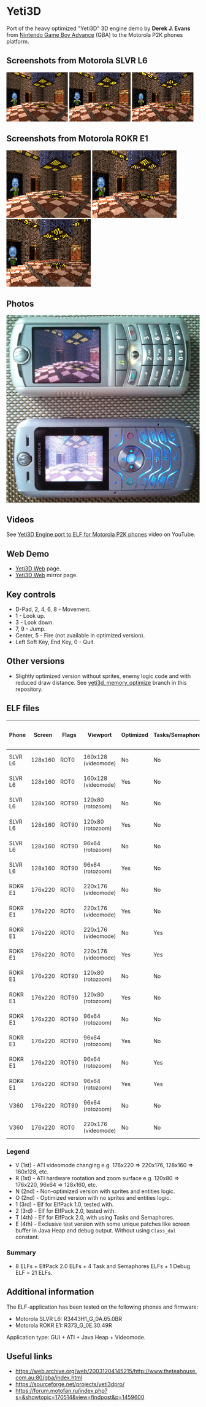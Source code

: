 Yeti3D
======

Port of the heavy optimized "Yeti3D" 3D engine demo by **Derek J. Evans** from [Nintendo Game Boy Advance](https://en.wikipedia.org/wiki/Game_Boy_Advance) (GBA) to the Motorola P2K phones platform.

## Screenshots from Motorola SLVR L6

![Screenshot of Yeti3D from Motorola L6 1](../images/Screenshot_Yeti3D_L6_1.png) ![Screenshot of Yeti3D from Motorola L6 2](../images/Screenshot_Yeti3D_L6_2.png) ![Screenshot of Yeti3D from Motorola L6 3](../images/Screenshot_Yeti3D_L6_3.png)

## Screenshots from Motorola ROKR E1

![Screenshot of Yeti3D from Motorola E1 1](../images/Screenshot_Yeti3D_E1_1.png) ![Screenshot of Yeti3D from Motorola E1 2](../images/Screenshot_Yeti3D_E1_2.png) ![Screenshot of Yeti3D from Motorola E1 3](../images/Screenshot_Yeti3D_E1_3.png)

## Photos

![Photo of Yeti3D on Motorola L6 and Motorola E1](../images/Photo_Yeti3D_L6_E1_1.jpg)

## Videos

See [Yeti3D Engine port to ELF for Motorola P2K phones](https://www.youtube.com/watch?v=HqgMxK00QFg) video on YouTube.

## Web Demo

* [Yeti3D Web](https://lab.exlmoto.ru/y3d/) page.
* [Yeti3D Web](https://exlmotodev.github.io/y3d/) mirror page.

## Key controls

* D-Pad, 2, 4, 6, 8 - Movement.
* 1 - Look up.
* 3 - Look down.
* 7, 9 - Jump.
* Center, 5 - Fire (not available in optimized version).
* Left Soft Key, End Key, 0 - Quit.

## Other versions

* Slightly optimized version without sprites, enemy logic code and with reduced draw distance. See [yeti3d_memory_optimize](https://github.com/EXL/P2kElfs/tree/yeti3d_memory_optimize) branch in this repository.

## ELF files

| Phone   | Screen  | Flags | Viewport            | Optimized | Tasks/Semaphores | Fixed FPS  | FPS (avg, min-max) | ELF filename         |
| ---     | ---     | ---   | ---                 | ---       | ---              | ---        | ---                | ---                  |
| SLVR L6 | 128x160 | ROT0  | 160x128 (videomode) | No        | No               | 30.0       | 5.58, 5.4-5.7      | Y3D_VN1_128x160.elf  |
| SLVR L6 | 128x160 | ROT0  | 160x128 (videomode) | Yes       | No               | 30.0       | 5.64, 5.5-5.7      | Y3D_VO1_128x160.elf  |
| SLVR L6 | 128x160 | ROT90 | 120x80 (rotozoom)   | No        | No               | 30.0       | 8.20, 7.8-8.5      | Y3D_RN1_120x80.elf   |
| SLVR L6 | 128x160 | ROT90 | 120x80 (rotozoom)   | Yes       | No               | 30.0       | 8.23, 7.8-8.6      | Y3D_RO1_120x80.elf   |
| SLVR L6 | 128x160 | ROT90 | 96x64 (rotozoom)    | No        | No               | 30.0       | 10.15, 9.9-10.4    | Y3D_RN1_96x64.elf    |
| SLVR L6 | 128x160 | ROT90 | 96x64 (rotozoom)    | Yes       | No               | 30.0       | 10.18, 9.3-10.5    | Y3D_RO1_96x64.elf    |
| ROKR E1 | 176x220 | ROT0  | 220x176 (videomode) | No        | No               | 30.0       | 3.74, 3.4-4.0      | Y3D_VN1_176x220.elf  |
| ROKR E1 | 176x220 | ROT0  | 220x176 (videomode) | Yes       | No               | 30.0       | 3.91  3.7-4.0      | Y3D_VO1_176x220.elf  |
| ROKR E1 | 176x220 | ROT0  | 220x176 (videomode) | No        | Yes              | 1000.0     | 2.83, 3.0-2.7      | Y3D_VN2T_176x220.elf |
| ROKR E1 | 176x220 | ROT0  | 220x176 (videomode) | Yes       | Yes              | 1000.0     | 2.83, 3.0-2.8      | Y3D_VO2T_176x220.elf |
| ROKR E1 | 176x220 | ROT90 | 120x80 (rotozoom)   | No        | No               | 30.0       | 8.40, 7.4-8.6      | Y3D_RN1_120x80.elf   |
| ROKR E1 | 176x220 | ROT90 | 120x80 (rotozoom)   | Yes       | No               | 30.0       | 8.40, 7.0-8.6      | Y3D_RO1_120x80.elf   |
| ROKR E1 | 176x220 | ROT90 | 96x64 (rotozoom)    | No        | No               | 30.0       | 9.90, 8.5-10.1     | Y3D_RN1_96x64.elf    |
| ROKR E1 | 176x220 | ROT90 | 96x64 (rotozoom)    | Yes       | No               | 30.0       | 11.15, 8.6-12.0    | Y3D_RO1_96x64.elf    |
| ROKR E1 | 176x220 | ROT90 | 96x64 (rotozoom)    | No        | Yes              | 1000.0     | 8.04, 7.5-8.6      | Y3D_RN2T_96x64.elf   |
| ROKR E1 | 176x220 | ROT90 | 96x64 (rotozoom)    | Yes       | Yes              | 1000.0     | 8.12, 7.5-8.6      | Y3D_RO2T_96x64.elf   |
| V360    | 176x220 | ROT90 | 96x64 (rotozoom)    | No        | No               | 30.0       | 9.98, 6.2-12.1     | Y3D_RN1_96x64.elf    |
| V360    | 176x220 | ROT0  | 220x176 (videomode) | No        | No               | 30.0       | 3.64, 2.7-5.0      | Y3D_VN1E_176x220.elf |

### Legend

* V (1st) - ATI videomode changing e.g. 176x220 => 220x176, 128x160 => 160x128, etc.
* R (1st) - ATI hardware rootation and zoom surface e.g. 120x80 => 176x220, 96x64 => 128x160, etc.
* N (2nd) - Non-optimized version with sprites and entities logic.
* O (2nd) - Optimized version with no sprites and entities logic.
* 1 (3rd) - Elf for ElfPack 1.0, tested with.
* 2 (3rd) - Elf for ElfPack 2.0, tested with.
* T (4th) - Elf for ElfPack 2.0, with using Tasks and Semaphores.
* E (4th) - Exclusive test version with some unique patches like screen buffer in Java Heap and debug output. Without using `Class_dal` constant.

### Summary

* 8 ELFs + ElfPack 2.0 ELFs + 4 Task and Semaphores ELFs + 1 Debug ELF = 21 ELFs.

## Additional information

The ELF-application has been tested on the following phones and firmware:

* Motorola SLVR L6: R3443H1_G_0A.65.0BR
* Motorola ROKR E1: R373_G_0E.30.49R

Application type: GUI + ATI + Java Heap + Videomode.

## Useful links

* https://web.archive.org/web/20031204145215/http://www.theteahouse.com.au:80/gba/index.html
* https://sourceforge.net/projects/yeti3dpro/
* https://forum.motofan.ru/index.php?s=&showtopic=170514&view=findpost&p=1459600

